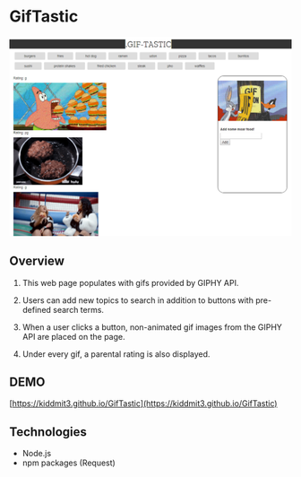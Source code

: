 # GifTastic

<p align="center"><img src="./assets/gif.PNG" /></p>

## Overview
1. This web page populates with gifs provided by GIPHY API.

2. Users can add new topics to search in addition to buttons with pre-defined search terms.

3. When a user clicks a button, non-animated gif images from the GIPHY API are placed on the page.

4. Under every gif, a parental rating is also displayed.

## DEMO
[https://kiddmit3.github.io/GifTastic](https://kiddmit3.github.io/GifTastic)

## Technologies
+ Node.js
+ npm packages (Request)
